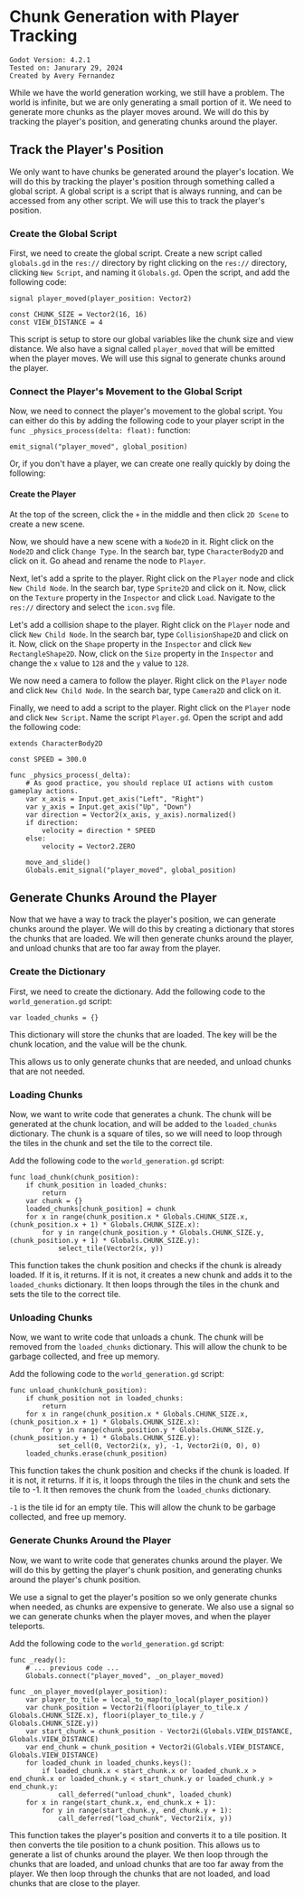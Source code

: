 # Chunk Generation with Player Tracking

```
Godot Version: 4.2.1
Tested on: Janurary 29, 2024
Created by Avery Fernandez
```

While we have the world generation working, we still have a problem. The world is infinite, but we are only generating a small portion of it. We need to generate more chunks as the player moves around. We will do this by tracking the player's position, and generating chunks around the player.

## Track the Player's Position

We only want to have chunks be generated around the player's location. We will do this by tracking the player's position through something called a global script. A global script is a script that is always running, and can be accessed from any other script. We will use this to track the player's position.

### Create the Global Script

First, we need to create the global script. Create a new script called `globals.gd` in the `res://` directory by right clicking on the `res://` directory, clicking `New Script`, and naming it `Globals.gd`. Open the script, and add the following code:

```gdscript
signal player_moved(player_position: Vector2)

const CHUNK_SIZE = Vector2(16, 16)
const VIEW_DISTANCE = 4
```

This script is setup to store our global variables like the chunk size and view distance. We also have a signal called `player_moved` that will be emitted when the player moves. We will use this signal to generate chunks around the player.

### Connect the Player's Movement to the Global Script

Now, we need to connect the player's movement to the global script. You can either do this by adding the following code to your player script in the `func _physics_process(delta: float):` function:

```gdscript
emit_signal("player_moved", global_position)
```

Or, if you don't have a player, we can create one really quickly by doing the following:

#### Create the Player

At the top of the screen, click the `+` in the middle and then click `2D Scene` to create a new scene. 

Now, we should have a new scene with a `Node2D` in it. Right click on the `Node2D` and click `Change Type`. In the search bar, type `CharacterBody2D` and click on it. Go ahead and rename the node to `Player`.

Next, let's add a sprite to the player. Right click on the `Player` node and click `New Child Node`. In the search bar, type `Sprite2D` and click on it. Now, click on the `Texture` property in the `Inspector` and click `Load`. Navigate to the `res://` directory and select the `icon.svg` file.

Let's add a collision shape to the player. Right click on the `Player` node and click `New Child Node`. In the search bar, type `CollisionShape2D` and click on it. Now, click on the `Shape` property in the `Inspector` and click `New RectangleShape2D`. Now, click on the `Size` property in the `Inspector` and change the `x` value to `128` and the `y` value to `128`.

We now need a camera to follow the player. Right click on the `Player` node and click `New Child Node`. In the search bar, type `Camera2D` and click on it.

Finally, we need to add a script to the player. Right click on the `Player` node and click `New Script`. Name the script `Player.gd`. Open the script and add the following code:

```gdscript
extends CharacterBody2D

const SPEED = 300.0

func _physics_process(_delta):
	# As good practice, you should replace UI actions with custom gameplay actions.
	var x_axis = Input.get_axis("Left", "Right")
	var y_axis = Input.get_axis("Up", "Down")
	var direction = Vector2(x_axis, y_axis).normalized()
	if direction:
		velocity = direction * SPEED
	else:
		velocity = Vector2.ZERO

	move_and_slide()
	Globals.emit_signal("player_moved", global_position)
```

## Generate Chunks Around the Player

Now that we have a way to track the player's position, we can generate chunks around the player. We will do this by creating a dictionary that stores the chunks that are loaded. We will then generate chunks around the player, and unload chunks that are too far away from the player.

### Create the Dictionary

First, we need to create the dictionary. Add the following code to the `world_generation.gd` script:

```gdscript
var loaded_chunks = {}
```

This dictionary will store the chunks that are loaded. The key will be the chunk location, and the value will be the chunk.

This allows us to only generate chunks that are needed, and unload chunks that are not needed.

### Loading Chunks

Now, we want to write code that generates a chunk. The chunk will be generated at the chunk location, and will be added to the `loaded_chunks` dictionary. The chunk is a square of tiles, so we will need to loop through the tiles in the chunk and set the tile to the correct tile.

Add the following code to the `world_generation.gd` script:

```gdscript
func load_chunk(chunk_position):
	if chunk_position in loaded_chunks:
		return
	var chunk = {}
	loaded_chunks[chunk_position] = chunk
	for x in range(chunk_position.x * Globals.CHUNK_SIZE.x, (chunk_position.x + 1) * Globals.CHUNK_SIZE.x):
		for y in range(chunk_position.y * Globals.CHUNK_SIZE.y, (chunk_position.y + 1) * Globals.CHUNK_SIZE.y):
			select_tile(Vector2(x, y))
```

This function takes the chunk position and checks if the chunk is already loaded. If it is, it returns. If it is not, it creates a new chunk and adds it to the `loaded_chunks` dictionary. It then loops through the tiles in the chunk and sets the tile to the correct tile.

### Unloading Chunks

Now, we want to write code that unloads a chunk. The chunk will be removed from the `loaded_chunks` dictionary. This will allow the chunk to be garbage collected, and free up memory.

Add the following code to the `world_generation.gd` script:

```gdscript
func unload_chunk(chunk_position):
	if chunk_position not in loaded_chunks:
		return
	for x in range(chunk_position.x * Globals.CHUNK_SIZE.x, (chunk_position.x + 1) * Globals.CHUNK_SIZE.x):
		for y in range(chunk_position.y * Globals.CHUNK_SIZE.y, (chunk_position.y + 1) * Globals.CHUNK_SIZE.y):
			set_cell(0, Vector2i(x, y), -1, Vector2i(0, 0), 0)
	loaded_chunks.erase(chunk_position)
```

This function takes the chunk position and checks if the chunk is loaded. If it is not, it returns. If it is, it loops through the tiles in the chunk and sets the tile to -1. It then removes the chunk from the `loaded_chunks` dictionary.

`-1` is the tile id for an empty tile. This will allow the chunk to be garbage collected, and free up memory.

### Generate Chunks Around the Player

Now, we want to write code that generates chunks around the player. We will do this by getting the player's chunk position, and generating chunks around the player's chunk position.

We use a signal to get the player's position so we only generate chunks when needed, as chunks are expensive to generate. We also use a signal so we can generate chunks when the player moves, and when the player teleports.

Add the following code to the `world_generation.gd` script:

```gdscript
func _ready():
    # ... previous code ...
    Globals.connect("player_moved", _on_player_moved)

func _on_player_moved(player_position):
	var player_to_tile = local_to_map(to_local(player_position))
	var chunk_position = Vector2i(floori(player_to_tile.x / Globals.CHUNK_SIZE.x), floori(player_to_tile.y / Globals.CHUNK_SIZE.y))
	var start_chunk = chunk_position - Vector2i(Globals.VIEW_DISTANCE, Globals.VIEW_DISTANCE)
	var end_chunk = chunk_position + Vector2i(Globals.VIEW_DISTANCE, Globals.VIEW_DISTANCE)
	for loaded_chunk in loaded_chunks.keys():
		if loaded_chunk.x < start_chunk.x or loaded_chunk.x > end_chunk.x or loaded_chunk.y < start_chunk.y or loaded_chunk.y > end_chunk.y:
			call_deferred("unload_chunk", loaded_chunk)
	for x in range(start_chunk.x, end_chunk.x + 1):
		for y in range(start_chunk.y, end_chunk.y + 1):
			call_deferred("load_chunk", Vector2i(x, y))
```

This function takes the player's position and converts it to a tile position. It then converts the tile position to a chunk position. This allows us to generate a list of chunks around the player. We then loop through the chunks that are loaded, and unload chunks that are too far away from the player. We then loop through the chunks that are not loaded, and load chunks that are close to the player.
